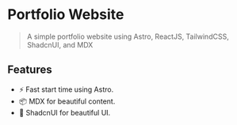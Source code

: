 # Portfolio Website

> A simple portfolio website using Astro, ReactJS, TailwindCSS, ShadcnUI, and MDX

## Features

- ⚡ Fast start time using Astro.
- 📦 MDX for beautiful content.
- 🌈 ShadcnUI for beautiful UI.
